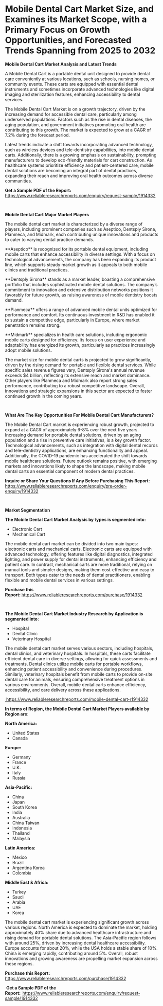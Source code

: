 <p><h1>Mobile Dental Cart Market Size, and Examines its Market Scope, with a Primary Focus on Growth Opportunities, and Forecasted Trends Spanning from 2025 to 2032</h1></p><p><strong>Mobile Dental Cart Market Analysis and Latest Trends</strong></p>
<p><p>A Mobile Dental Cart is a portable dental unit designed to provide dental care conveniently at various locations, such as schools, nursing homes, or community events. These carts are equipped with essential dental instruments and sometimes incorporate advanced technologies like digital imaging and sterilization features, enhancing accessibility to dental services.</p><p>The Mobile Dental Cart Market is on a growth trajectory, driven by the increasing demand for accessible dental care, particularly among underserved populations. Factors such as the rise in dental diseases, the aging population, and government initiatives promoting oral health are contributing to this growth. The market is expected to grow at a CAGR of 7.2% during the forecast period. </p><p>Latest trends indicate a shift towards incorporating advanced technology, such as wireless devices and tele-dentistry capabilities, into mobile dental carts. Additionally, there is a growing emphasis on sustainability, prompting manufacturers to develop eco-friendly materials for cart construction. As healthcare systems prioritize efficiency and patient-centered care, mobile dental solutions are becoming an integral part of dental practices, expanding their reach and improving oral health outcomes across diverse communities.</p></p>
<p><strong>Get a Sample PDF of the Report:&nbsp;</strong> <a href="https://www.reliableresearchreports.com/enquiry/request-sample/1914332?utm_campaign=28&utm_medium=2&utm_source=Github&utm_content=ia&utm_term=13042025&utm_id=mobile-dental-cart">https://www.reliableresearchreports.com/enquiry/request-sample/1914332</a></p>
<p>&nbsp;</p>
<p><strong>Mobile Dental Cart Major Market Players</strong></p>
<p><p>The mobile dental cart market is characterized by a diverse range of players, including prominent companies such as Aseptico, Dentsply Sirona, Planmeca, and Midmark, each contributing unique innovations and products to cater to varying dental practice demands.</p><p>**Aseptico** is recognized for its portable dental equipment, including mobile carts that enhance accessibility in diverse settings. With a focus on technological advancements, the company has been expanding its product line, which supports steady market growth as it appeals to both mobile clinics and traditional practices.</p><p>**Dentsply Sirona** stands as a market leader, boasting a comprehensive portfolio that includes sophisticated mobile dental solutions. The company’s commitment to innovation and extensive distribution networks positions it favorably for future growth, as raising awareness of mobile dentistry boosts demand.</p><p>**Planmeca** offers a range of advanced mobile dental units optimized for performance and comfort. Its continuous investment in R&D has enabled it to sustain a competitive edge, particularly in Europe, where market penetration remains strong.</p><p>**Midmark** specializes in health care solutions, including ergonomic mobile carts designed for efficiency. Its focus on user experience and adaptability has energized its growth, particularly as practices increasingly adopt mobile solutions.</p><p>The market size for mobile dental carts is projected to grow significantly, driven by the rising demand for portable and flexible dental services. While specific sales revenue figures vary, Dentsply Sirona's annual revenue exceeds $4 billion, reflecting its extensive reach and market dominance. Other players like Planmeca and Midmark also report strong sales performance, contributing to a robust competitive landscape. Overall, innovations and strategic expansions in this sector are expected to foster continued growth in the coming years.</p></p>
<p>&nbsp;</p>
<p><strong>What Are The Key Opportunities For Mobile Dental Cart Manufacturers?</strong></p>
<p><p>The Mobile Dental Cart market is experiencing robust growth, projected to expand at a CAGR of approximately 6-8% over the next five years. Increasing demand for portable dental solutions, driven by an aging population and a rise in preventive care initiatives, is a key growth factor. Technological advancements, such as integration with digital dental records and tele-dentistry applications, are enhancing functionality and appeal. Additionally, the COVID-19 pandemic has accelerated the shift towards mobile healthcare solutions. Future outlook remains positive, with emerging markets and innovations likely to shape the landscape, making mobile dental carts an essential component of modern dental practices.</p></p>
<p><strong>Inquire or Share Your Questions If Any Before Purchasing This Report:</strong> <a href="https://www.reliableresearchreports.com/enquiry/pre-order-enquiry/1914332?utm_campaign=28&utm_medium=2&utm_source=Github&utm_content=ia&utm_term=13042025&utm_id=mobile-dental-cart">https://www.reliableresearchreports.com/enquiry/pre-order-enquiry/1914332</a></p>
<p>&nbsp;</p>
<p><strong>Market Segmentation</strong></p>
<p><strong>The Mobile Dental Cart Market Analysis by types is segmented into:</strong></p>
<p><ul><li>Electronic Cart</li><li>Mechanical Cart</li></ul></p>
<p><p>The mobile dental cart market can be divided into two main types: electronic carts and mechanical carts. Electronic carts are equipped with advanced technology, offering features like digital diagnostics, integrated lighting, and power supply for dental instruments, enhancing efficiency and patient care. In contrast, mechanical carts are more traditional, relying on manual tools and simpler designs, making them cost-effective and easy to transport. Both types cater to the needs of dental practitioners, enabling flexible and mobile dental services in various settings.</p></p>
<p><strong>Purchase this Report:&nbsp;</strong><a href="https://www.reliableresearchreports.com/purchase/1914332?utm_campaign=28&utm_medium=2&utm_source=Github&utm_content=ia&utm_term=13042025&utm_id=mobile-dental-cart">https://www.reliableresearchreports.com/purchase/1914332</a></p>
<p>&nbsp;</p>
<p><strong>The Mobile Dental Cart Market Industry Research by Application is segmented into:</strong></p>
<p><ul><li>Hospital</li><li>Dental Clinic</li><li>Veterinary Hospital</li></ul></p>
<p><p>The mobile dental cart market serves various sectors, including hospitals, dental clinics, and veterinary hospitals. In hospitals, these carts facilitate efficient dental care in diverse settings, allowing for quick assessments and treatments. Dental clinics utilize mobile carts for portable workflows, enhancing patient accessibility and convenience during procedures. Similarly, veterinary hospitals benefit from mobile carts to provide on-site dental care for animals, ensuring comprehensive treatment options in various environments. Overall, mobile dental carts enhance efficiency, accessibility, and care delivery across these applications.</p></p>
<p><a href="https://www.reliableresearchreports.com/mobile-dental-cart-r1914332?utm_campaign=28&utm_medium=2&utm_source=Github&utm_content=ia&utm_term=13042025&utm_id=mobile-dental-cart">&nbsp;https://www.reliableresearchreports.com/mobile-dental-cart-r1914332</a></p>
<p><strong>In terms of Region, the Mobile Dental Cart Market Players available by Region are:</strong></p>
<p>
    <p> <strong> North America: </strong>
        <ul>
            <li>United States</li>
            <li>Canada</li>
        </ul>
        </p> 
    <p> <strong> Europe: </strong>
        <ul>
            <li>Germany</li>
            <li>France</li>
            <li>U.K.</li>
            <li>Italy</li>
            <li>Russia</li>
        </ul>
        </p> 
    <p> <strong> Asia-Pacific: </strong>
        <ul>
            <li>China</li>
            <li>Japan</li>
            <li>South Korea</li>
            <li>India</li>
            <li>Australia</li>
            <li>China Taiwan</li>
            <li>Indonesia</li>
            <li>Thailand</li>
            <li>Malaysia</li>
        </ul>
        </p> 
    <p> <strong> Latin America: </strong>
        <ul>
            <li>Mexico</li>
            <li>Brazil</li>
            <li>Argentina Korea</li>
            <li>Colombia</li>
        </ul>
        </p> 
    <p> <strong> Middle East & Africa: </strong>
        <ul>
            <li>Turkey</li>
            <li>Saudi</li>
            <li>Arabia</li>
            <li>UAE</li>
            <li>Korea</li>
        </ul>
    </p>
    </p>
<p><p>The mobile dental cart market is experiencing significant growth across various regions. North America is expected to dominate the market, holding approximately 40% share due to advanced healthcare infrastructure and rising demand for portable dental solutions. The Asia-Pacific region follows with around 25%, driven by increasing dental healthcare accessibility. Europe accounts for about 20%, while the USA holds a stable share of 10%. China is emerging rapidly, contributing around 5%. Overall, robust innovations and growing awareness are propelling market expansion across these regions.</p></p>
<p><strong>Purchase this Report: </strong><a href="https://www.reliableresearchreports.com/purchase/1914332?utm_campaign=28&utm_medium=2&utm_source=Github&utm_content=ia&utm_term=13042025&utm_id=mobile-dental-cart">https://www.reliableresearchreports.com/purchase/1914332</a></p>
<p>&nbsp;<strong>Get a Sample PDF of the Report:&nbsp;&nbsp;</strong><a href="https://www.reliableresearchreports.com/enquiry/request-sample/1914332?utm_campaign=28&utm_medium=2&utm_source=Github&utm_content=ia&utm_term=13042025&utm_id=mobile-dental-cart">https://www.reliableresearchreports.com/enquiry/request-sample/1914332</a></p>
<p><strong></strong></p>
<p><p></p><p></p><p></p></p>